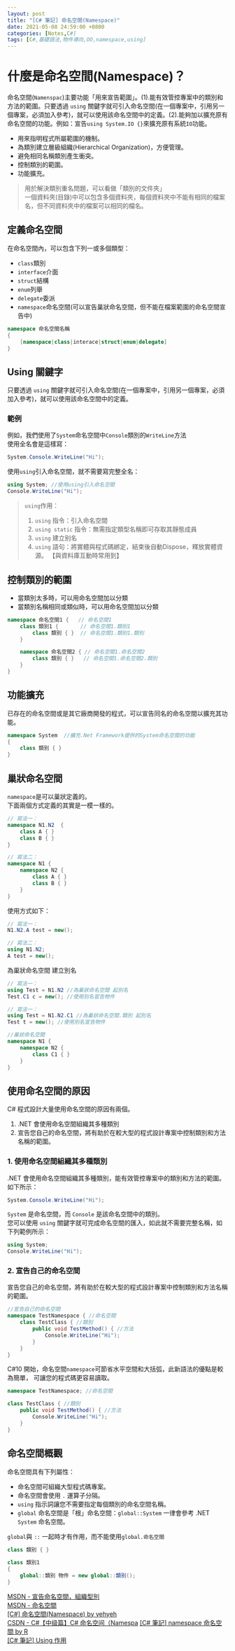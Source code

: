 ```yaml
---
layout: post
title: "[C# 筆記] 命名空間(Namespace)"
date: 2021-05-08 24:59:00 +0800
categories: [Notes,C#]
tags: [C#,基礎語法,物件導向,OO,namespace,using]
---
```


# 什麼是命名空間(Namespace)？

命名空間(`Namenspac`)主要功能「用來宣告範圍」。(1).能有效管控專案中的類別和方法的範圍。只要透過 `using` 關鍵字就可引入命名空間(在一個專案中，引用另一個專案，必須加入參考)，就可以使用該命名空間中的定義。(2).能夠加以擴充原有命名空間的功能。例如：宣告`using System.IO {}`來擴充原有系統`IO`功能。


- 用來指明程式所屬範圍的機制。
- 為類別建立層級組織(Hierarchical Organization)，方便管理。
- 避免相同名稱類別產生衝突。
- 控制類別的範圍。
- 功能擴充。


> 用於解決類別重名問題，可以看做「類別的文件夾」        
> 一個資料夾(目錄)中可以包含多個資料夾，每個資料夾中不能有相同的檔案名，但不同資料夾中的檔案可以相同的檔名。


## 定義命名空間

在命名空間內，可以包含下列一或多個類型：
- `class`類別
- `interface`介面
- `struct`結構
- `enum`列舉
- `delegate`委派
- `namespace`命名空間(可以宣告巢狀命名空間，但不能在檔案範圍的命名空間宣告中)

```c#
namespace 命名空間名稱
{
    [namespace|class|interace|struct|enum|delegate]
}
```

## Using 關鍵字
只要透過 `using` 關鍵字就可引入命名空間(在一個專案中，引用另一個專案，必須加入參考)，就可以使用該命名空間中的定義。

### 範例

例如，我們使用了`System`命名空間中`Console`類別的`WriteLine`方法        
使用全名會是這樣寫：

```c#
System.Console.WriteLine("Hi");
```

使用`using`引入命名空間，就不需要寫完整全名：

```c#
using System; //使用using引入命名空間
Console.WriteLine("Hi");
```


> `using`作用：
> 1. `using` 指令：引入命名空間
> 2. `using static` 指令：無需指定類型名稱即可存取其靜態成員
> 3. `using` 建立别名
> 4. `using` 語句：將實體與程式碼綁定，結束後自動Dispose，釋放實體資源。 【與資料庫互動時常用到】


## 控制類別的範圍

- 當類別太多時，可以用命名空間加以分類      
- 當類別名稱相同或類似時，可以用命名空間加以分類        

```c#
namespace 命名空間1 {   // 命名空間1
    class 類別1 {       // 命名空間1.類別1
        class 類別 { }  // 命名空間1.類別1.類別
    }

    namespace 命名空間2 { // 命名空間1.命名空間2
        class 類別 { }   // 命名空間1.命名空間2.類別
    }
}
```

## 功能擴充

已存在的命名空間或是其它廠商開發的程式，可以宣告同名的命名空間以擴充其功能。

```c#
namespace System  //擴充.Net Framework提供的System命名空間的功能
{
    class 類別 { }
}
```

## 巢狀命名空間

`namespace`是可以巢狀定義的。       
下面兩個方式定義的其實是一模一樣的。 

```c#
// 寫法一：
namespace N1.N2  {
    class A { }
    class B { }
}

// 寫法二：
namespace N1 {
    namespace N2 {
        class A { }
        class B { }
    }
}
```

使用方式如下：

```c#
// 寫法一：
N1.N2.A test = new();

// 寫法二：
using N1.N2;
A test = new();
```

為巢狀命名空間 建立別名

```c#
// 寫法一：
using Test = N1.N2 //為巢狀命名空間 起別名
Test.C1 c = new(); //使用別名宣告物件

// 寫法一：
using Test = N1.N2.C1 //為巢狀命名空間.類別 起別名
Test t = new(); //使用別名宣告物件

//巢狀命名空間
namespace N1 {
    namespace N2 {
        class C1 { }
    }
}
```
        
## 使用命名空間的原因

C# 程式設計大量使用命名空間的原因有兩個。 
1. .NET 會使用命名空間組織其多種類別
2. 宣告您自己的命名空間，將有助於在較大型的程式設計專案中控制類別和方法名稱的範圍。

### 1. 使用命名空間組織其多種類別

.NET 會使用命名空間組織其多種類別，能有效管控專案中的類別和方法的範圍。如下所示：

```c#
System.Console.WriteLine("Hi");
```

`System` 是命名空間，而 `Console` 是該命名空間中的類別。        
您可以使用 `using` 關鍵字就可完成命名空間的匯入，如此就不需要完整名稱，如下列範例所示：

```c#
using System;
Console.WriteLine("Hi");
```

### 2. 宣告自己的命名空間

宣告您自己的命名空間，將有助於在較大型的程式設計專案中控制類別和方法名稱的範圍。

```c#
//宣告自己的命名空間
namespace TestNamespace { //命名空間
    class TestClass { //類別
        public void TestMethod() { //方法
            Console.WriteLine("Hi");
        }
    }
}
```

C#10 開始，命名空間`namespace`可節省水平空間和大括弧，此新語法的優點是較為簡單， 可讓您的程式碼更容易讀取。

```c#
namespace TestNamespace; //命名空間

class TestClass { //類別
    public void TestMethod() { //方法
        Console.WriteLine("Hi");
    }
}
```

## 命名空間概觀

命名空間具有下列屬性：

- 命名空間可組織大型程式碼專案。
- 命名空間會使用 `.` 運算子分隔。
- `using` 指示詞讓您不需要指定每個類別的命名空間名稱。
- `global` 命名空間是「根」命名空間：`global::System` 一律會參考 .NET `System` 命名空間。

`global`與 `::` 一起時才有作用，而不能使用`global.命名空間`

```c#
class 類別 { }
    
class 類別1
{
    global::類別 物件 = new global::類別();
}
```

        
[MSDN - 宣告命名空間，組織型別](https://learn.microsoft.com/zh-tw/dotnet/csharp/fundamentals/types/namespaces)      
[MSDN - 命名空間 ](https://learn.microsoft.com/zh-tw/dotnet/csharp/language-reference/keywords/namespace)   
[[C#] 命名空間(Namespace) by yehyeh](http://notepad.yehyeh.net/Content/CSharp/CH01/04Namespace/2NameSpace/index.php)          
[CSDN -  C#【中级篇】C# 命名空间（Namespa](https://blog.csdn.net/sinat_40003796/article/details/125214814)
[[C# 筆記] namespace 命名空間  by R](https://riivalin.github.io/posts/2011/01/namespace/)   
[[C# 筆記] Using 作用](https://riivalin.github.io/posts/2021/05/cs-using/)     